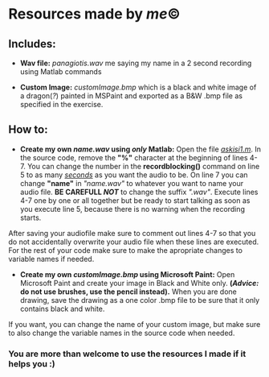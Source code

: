 # Resources made by *me*©

## Includes:
- __Wav file:__ *panagiotis.wav* me saying my name in a 2 second recording using Matlab commands

- __Custom Image:__ *customImage.bmp* which is a black and white image of a dragon(*?*) painted in MSPaint and exported as a B&W .bmp file as specified in the exercise.



## How to:

- __Create my own *name.wav* using *only* Matlab:__ Open the file [*askisi1.m*](https://github.com/ChainsawPerson/Signals_and_Systems/blob/main/Lab/askisi1.m). In the source code, remove the **"%"** character at the beginning of lines 4-7. You can change the number in the **recordblocking()** command on line 5 to as many <ins>*seconds*</ins> as you want the audio to be. On line 7 you can change **"name"** in *"name.wav"* to whatever you want to name your audio file. __BE CAREFULL *NOT*__ to change the suffix *".wav"*. Execute lines 4-7 one by one or all together but be ready to start talking as soon as you execute line 5, because there is no warning when the recording starts.

After saving your audiofile make sure to comment out lines 4-7 so that you do not accidentally overwrite your audio file when these lines are executed. For the rest of your code make sure to make the apropriate changes to variable names if needed.

- __Create my own *customImage.bmp* using Microsoft Paint:__ Open Microsoft Paint and create your image in Black and White only. __(*Advice:* do not use brushes, use the pencil instead).__ When you are done drawing, save the drawing as a one color .bmp file to be sure that it only contains black and white.

If  you want, you can change the name of your custom image, but make sure to also change the variable names in the source code when needed.

### You are more than welcome to use the resources I made if it helps you :)
